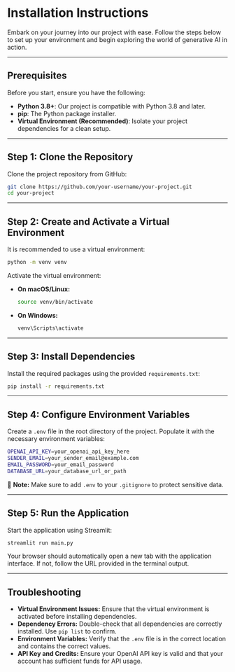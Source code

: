 # Installation Instructions

Embark on your journey into our project with ease. Follow the steps below to set up your environment and begin exploring the world of generative AI in action.

---

## Prerequisites

Before you start, ensure you have the following:

- **Python 3.8+**: Our project is compatible with Python 3.8 and later.
- **pip**: The Python package installer.
- **Virtual Environment (Recommended)**: Isolate your project dependencies for a clean setup.

---

## Step 1: Clone the Repository

Clone the project repository from GitHub:

```sh
git clone https://github.com/your-username/your-project.git
cd your-project
```

---

## Step 2: Create and Activate a Virtual Environment

It is recommended to use a virtual environment:

```sh
python -m venv venv
```

Activate the virtual environment:

- **On macOS/Linux:**

  ```sh
  source venv/bin/activate
  ```

- **On Windows:**

  ```sh
  venv\Scripts\activate
  ```

---

## Step 3: Install Dependencies

Install the required packages using the provided `requirements.txt`:

```sh
pip install -r requirements.txt
```

---

## Step 4: Configure Environment Variables

Create a `.env` file in the root directory of the project. Populate it with the necessary environment variables:

```sh
OPENAI_API_KEY=your_openai_api_key_here
SENDER_EMAIL=your_sender_email@example.com
EMAIL_PASSWORD=your_email_password
DATABASE_URL=your_database_url_or_path
```

📌 **Note:** Make sure to add `.env` to your `.gitignore` to protect sensitive data.

---

## Step 5: Run the Application

Start the application using Streamlit:

```sh
streamlit run main.py
```

Your browser should automatically open a new tab with the application interface. If not, follow the URL provided in the terminal output.

---

## Troubleshooting

- **Virtual Environment Issues:** Ensure that the virtual environment is activated before installing dependencies.
- **Dependency Errors:** Double-check that all dependencies are correctly installed. Use `pip list` to confirm.
- **Environment Variables:** Verify that the `.env` file is in the correct location and contains the correct values.
- **API Key and Credits:** Ensure your OpenAI API key is valid and that your account has sufficient funds for API usage.
